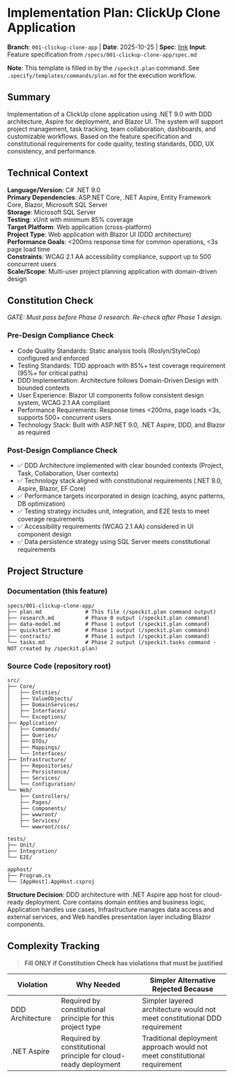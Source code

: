 # Implementation Plan: ClickUp Clone Application

**Branch**: `001-clickup-clone-app` | **Date**: 2025-10-25 | **Spec**: [link](/specs/001-clickup-clone-app/spec.md)
**Input**: Feature specification from `/specs/001-clickup-clone-app/spec.md`

**Note**: This template is filled in by the `/speckit.plan` command. See `.specify/templates/commands/plan.md` for the execution workflow.

## Summary

Implementation of a ClickUp clone application using .NET 9.0 with DDD architecture, Aspire for deployment, and Blazor UI. The system will support project management, task tracking, team collaboration, dashboards, and customizable workflows. Based on the feature specification and constitutional requirements for code quality, testing standards, DDD, UX consistency, and performance.

## Technical Context

**Language/Version**: C# .NET 9.0  
**Primary Dependencies**: ASP.NET Core, .NET Aspire, Entity Framework Core, Blazor, Microsoft SQL Server  
**Storage**: Microsoft SQL Server  
**Testing**: xUnit with minimum 85% coverage  
**Target Platform**: Web application (cross-platform)  
**Project Type**: Web application with Blazor UI (DDD architecture)  
**Performance Goals**: <200ms response time for common operations, <3s page load time  
**Constraints**: WCAG 2.1 AA accessibility compliance, support up to 500 concurrent users  
**Scale/Scope**: Multi-user project planning application with domain-driven design

## Constitution Check

*GATE: Must pass before Phase 0 research. Re-check after Phase 1 design.*

### Pre-Design Compliance Check
- Code Quality Standards: Static analysis tools (Roslyn/StyleCop) configured and enforced
- Testing Standards: TDD approach with 85%+ test coverage requirement (95%+ for critical paths)
- DDD Implementation: Architecture follows Domain-Driven Design with bounded contexts
- User Experience: Blazor UI components follow consistent design system, WCAG 2.1 AA compliant
- Performance Requirements: Response times <200ms, page loads <3s, supports 500+ concurrent users
- Technology Stack: Built with ASP.NET 9.0, .NET Aspire, DDD, and Blazor as required

### Post-Design Compliance Check
- ✅ DDD Architecture implemented with clear bounded contexts (Project, Task, Collaboration, User contexts)
- ✅ Technology stack aligned with constitutional requirements (.NET 9.0, Aspire, Blazor, EF Core)
- ✅ Performance targets incorporated in design (caching, async patterns, DB optimization)
- ✅ Testing strategy includes unit, integration, and E2E tests to meet coverage requirements
- ✅ Accessibility requirements (WCAG 2.1 AA) considered in UI component design
- ✅ Data persistence strategy using SQL Server meets constitutional requirements

## Project Structure

### Documentation (this feature)

```text
specs/001-clickup-clone-app/
├── plan.md              # This file (/speckit.plan command output)
├── research.md          # Phase 0 output (/speckit.plan command)
├── data-model.md        # Phase 1 output (/speckit.plan command)
├── quickstart.md        # Phase 1 output (/speckit.plan command)
├── contracts/           # Phase 1 output (/speckit.plan command)
└── tasks.md             # Phase 2 output (/speckit.tasks command - NOT created by /speckit.plan)
```

### Source Code (repository root)

```text
src/
├── Core/
│   ├── Entities/
│   ├── ValueObjects/
│   ├── DomainServices/
│   ├── Interfaces/
│   └── Exceptions/
├── Application/
│   ├── Commands/
│   ├── Queries/
│   ├── DTOs/
│   ├── Mappings/
│   └── Interfaces/
├── Infrastructure/
│   ├── Repositories/
│   ├── Persistence/
│   ├── Services/
│   └── Configuration/
└── Web/
    ├── Controllers/
    ├── Pages/
    ├── Components/
    ├── wwwroot/
    ├── Services/
    └── wwwroot/css/

tests/
├── Unit/
├── Integration/
└── E2E/

apphost/
├── Program.cs
└── [AppHost].AppHost.csproj
```

**Structure Decision**: DDD architecture with .NET Aspire app host for cloud-ready deployment. Core contains domain entities and business logic, Application handles use cases, Infrastructure manages data access and external services, and Web handles presentation layer including Blazor components.

## Complexity Tracking

> **Fill ONLY if Constitution Check has violations that must be justified**

| Violation | Why Needed | Simpler Alternative Rejected Because |
|-----------|------------|-------------------------------------|
| DDD Architecture | Required by constitutional principle for this project type | Simpler layered architecture would not meet constitutional DDD requirement |
| .NET Aspire | Required by constitutional principle for cloud-ready deployment | Traditional deployment approach would not meet constitutional requirement |